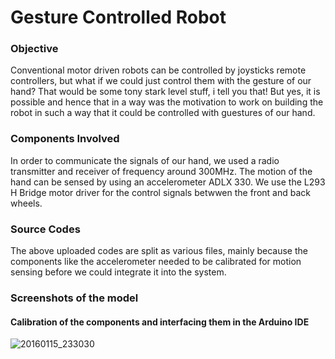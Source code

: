 # Gesture Controlled Robot
### Objective
Conventional motor driven robots can be controlled by joysticks remote controllers, but what if we could just control them with the gesture of our hand?
That would be some tony stark level stuff, i tell you that! 
But yes, it is possible and hence that in a way was the motivation to work on building the robot in such a way that it could be controlled with guestures of our hand. 
### Components Involved
In order to communicate the signals of our hand, we used a radio transmitter and receiver of frequency around 300MHz.
The motion of the hand can be sensed by using an accelerometer ADLX 330. We use the L293 H Bridge motor driver for the control signals betwwen the front and back wheels.
### Source Codes
The above uploaded codes are split as various files, mainly because the components like the accelerometer needed to be calibrated for motion sensing before we could integrate it into the system.
### Screenshots of the model
#### Calibration of the components and interfacing them in the Arduino IDE
![20160115_233030](https://user-images.githubusercontent.com/13203059/39405681-43e4d0d2-4ba9-11e8-87b0-5ea5ab5342bd.jpg)

